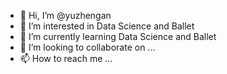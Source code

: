 - 👋 Hi, I’m @yuzhengan
- 👀 I’m interested in Data Science and Ballet
- 🌱 I’m currently learning Data Science and Ballet
- 💞️ I’m looking to collaborate on ...
- 📫 How to reach me ...

<!---
yuzhengan/yuzhengan is a ✨ special ✨ repository because its `README.md` (this file) appears on your GitHub profile.
You can click the Preview link to take a look at your changes.
--->
